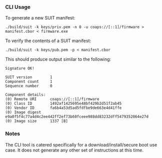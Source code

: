 ### CLI Usage
To generate a new SUIT manifest:
```
./build/suit -k keys/priv.pem -n 0 -u coaps://[::1]/firmware > manifest.cbor < firmware.exe
```

To verify the contents of a SUIT manifest:
```
./build/suit -k keys/pub.pem -p < manifest.cbor
```

This should produce output similar to the following:
```
Signature OK!

SUIT version		1
Component count		1
Sequence number		0

Component details:
(0) Remote URI		coaps://[::1]/firmware
(0) Class ID		1492af1425695e48bf429b2d51f2ab45
(0) Vendor ID		fa6b4a53d5ad5fdfbe9de663e4d41ffe
(0) Image digest	e9a0f5f4c77a4d4c2ee442ff2ef73b60fceee988dd83232dff5479352064e27d
(0) Image size		1337 [B]
```

### Notes
The CLI tool is catered specifically for a download/install/secure boot use case. It does not generate any other set of instructions at this time.
